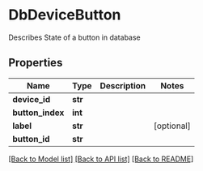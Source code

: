 # DbDeviceButton

Describes State of a button in database

## Properties
Name | Type | Description | Notes
------------ | ------------- | ------------- | -------------
**device_id** | **str** |  | 
**button_index** | **int** |  | 
**label** | **str** |  | [optional] 
**button_id** | **str** |  | 

[[Back to Model list]](../README.md#documentation-for-models) [[Back to API list]](../README.md#documentation-for-api-endpoints) [[Back to README]](../README.md)


